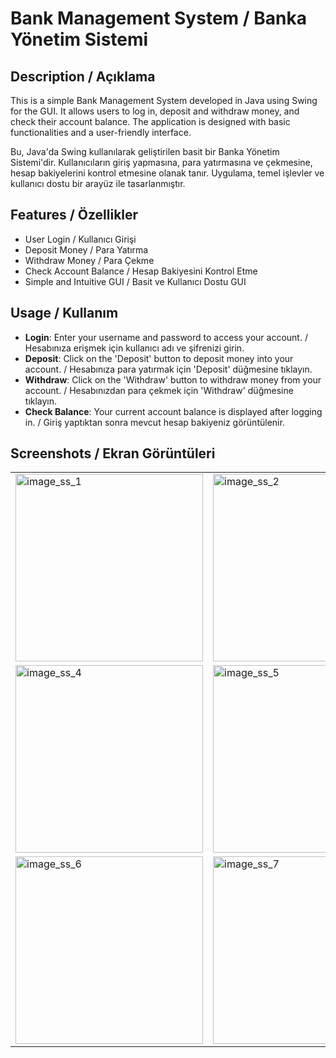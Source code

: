 # Bank Management System / Banka Yönetim Sistemi

## Description / Açıklama
This is a simple Bank Management System developed in Java using Swing for the GUI. It allows users to log in, deposit and withdraw money, and check their account balance. The application is designed with basic functionalities and a user-friendly interface.

Bu, Java'da Swing kullanılarak geliştirilen basit bir Banka Yönetim Sistemi'dir. Kullanıcıların giriş yapmasına, para yatırmasına ve çekmesine, hesap bakiyelerini kontrol etmesine olanak tanır. Uygulama, temel işlevler ve kullanıcı dostu bir arayüz ile tasarlanmıştır.

## Features / Özellikler
- User Login / Kullanıcı Girişi
- Deposit Money / Para Yatırma
- Withdraw Money / Para Çekme
- Check Account Balance / Hesap Bakiyesini Kontrol Etme
- Simple and Intuitive GUI / Basit ve Kullanıcı Dostu GUI

## Usage / Kullanım
- **Login**: Enter your username and password to access your account. / Hesabınıza erişmek için kullanıcı adı ve şifrenizi girin.
- **Deposit**: Click on the 'Deposit' button to deposit money into your account. / Hesabınıza para yatırmak için 'Deposit' düğmesine tıklayın.
- **Withdraw**: Click on the 'Withdraw' button to withdraw money from your account. / Hesabınızdan para çekmek için 'Withdraw' düğmesine tıklayın.
- **Check Balance**: Your current account balance is displayed after logging in. / Giriş yaptıktan sonra mevcut hesap bakiyeniz görüntülenir.

## Screenshots / Ekran Görüntüleri

<table>
  <tr>
    <td><img width="300" alt="image_ss_1" src="https://github.com/MustafaFISTIKCI/BankManagementApp/assets/162602879/27efaec7-1d30-4f5b-bfa4-3d8677147500"></td>
    <td><img width="300" alt="image_ss_2" src="https://github.com/MustafaFISTIKCI/BankManagementApp/assets/162602879/1e481a96-0c8b-4156-a905-39ea7ef8b135"></td>
    <td><img width="300" alt="image_ss_3" src="https://github.com/MustafaFISTIKCI/BankManagementApp/assets/162602879/d3b826bf-ff57-49b1-9969-a0c95daa5ef6"></td>
  </tr>
  <tr>
    <td><img width="300" alt="image_ss_4" src="https://github.com/MustafaFISTIKCI/BankManagementApp/assets/162602879/6ba4e8e8-c17e-424f-8bd4-384e77632fbb"></td>
    <td><img width="300" alt="image_ss_5" src="https://github.com/MustafaFISTIKCI/BankManagementApp/assets/162602879/6001d6fe-6b02-48d6-b7f0-8e3bc3489aac"></td>
  </tr>
  <tr>
    <td><img width="300" alt="image_ss_6" src="https://github.com/MustafaFISTIKCI/BankManagementApp/assets/162602879/2d313e89-5b0b-406e-bc24-22e0dd18b9be"></td>
    <td><img width="300" alt="image_ss_7" src="https://github.com/MustafaFISTIKCI/BankManagementApp/assets/162602879/b645cb4b-1996-47ba-862f-e6c3c172cd71"></td>
  </tr>
</table>








